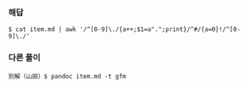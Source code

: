 ### 해답
```
$ cat item.md | awk '/^[0-9]\./{a++;$1=a".";print}/^#/{a=0}!/^[0-9]\./'
```
### 다른 풀이
```
別解（山田）$ pandoc item.md -t gfm
```
